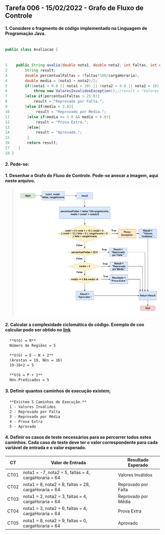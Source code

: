 ## Tarefa 006 - 15/02/2022 - Grafo de Fluxo de Controle

#### 1. Considere o fragmento de código implementado na Linguagem de Programação Java.

~~~java

public class Avaliacao {


1    public String avalia(double nota1, double nota2, int faltas, int cargaHoraria) throws ValoresInvalidosException{
2        String result;
3        double percentualFaltas = (faltas*100/cargaHoraria);
4        double media = (nota1 + nota2)/2;
5        if((nota1 < 0.0 || nota1 > 10) || (nota2 < 0.0 || nota2 > 10) || (faltas < 0 || faltas > cargaHoraria) || cargaHoraria < 0){
6            throw new ValoresInvalidosException();//result = "Valores Inválidos.";
7        }else if(percentualFaltas > 25.0){
8            result = "Reprovado por Falta.";
9        }else if(media < 3.0){
10            result = "Reprovado por Média.";
11        }else if(media >= 3.0 && media < 6.0){
12            result = "Prova Extra.";
13        }else{
14            result = "Aprovado.";
15        }
16        return result;
17    }
18 }
~~~

#### 2. Pede-se:
   #### 1. Desenhar o **Grafo do Fluxo de Controle**. Pode-se anexar a imagem, aqui neste arquivo.
   >![Image](https://github.com/Dener-arx/ts-2021-2/blob/main/images/Grafo%20de%20Fluxo%20de%20Controle.png)
   #### 2. Calcular a complexidade ciclomática do código. Exemplo de coo calcular pode ser obtido no [link](https://www.treinaweb.com.br/blog/complexidade-ciclomatica-analise-estatica-e-refatoracao)

      **V(G) = R** 
      Número de Regiões = 5 
    
      **V(G) = E – N + 2** 
      (Arestas = 19, Nós = 16)
      19-16+2 = 5 
    
      **V(G = P + 1** 
      Nós-Predicados = 5

   #### 3. Definir quantos caminhos de execução existem;

      **Existem 5 Caminhos de Execução.** 
      1 - Valores Inválidos 
      2 - Reprovado por Falta 
      3 - Reprovado por Média 
      4 - Prova Extra 
      5 - Aprovado

   #### 4. Definir os casos de teste necessários para se percorrer todos estes caminhos. Cada caso de teste deve ter o valor correspondente para cada variável de entrada e o valor esperado.

|  CT  |          Valor de Entrada                             |  Resultado Esperado  |
|---|---|---|
| CT01 | nota1 = -7, nota2 = 5, faltas = 4, cargaHoraria = 64  | Valores Inválidos    |
| CT02 | nota1 = 8, nota2 = 8, faltas = 28, cargaHoraria = 64  | Reprovado por Falta  |
| CT03 | nota1 = 2, nota2 = 3, faltas = 4, cargaHoraria = 64   | Reprovado por Média  |
| CT04 | nota1 = 3, nota2 = 6, faltas = 4, cargaHoraria = 64   | Prova Extra          |
| CT05 | nota1 = 8, nota2 = 9, faltas = 0, cargaHoraria = 64   | Aprovado             |

